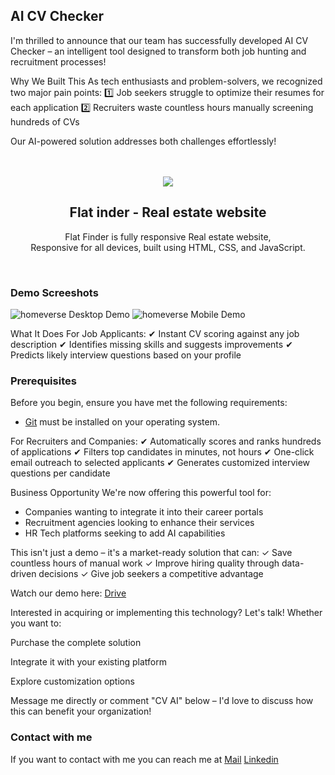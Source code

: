 ## AI CV Checker

I'm thrilled to announce that our team has successfully developed AI CV Checker – an intelligent tool designed to transform both job hunting and recruitment processes!

Why We Built This
As tech enthusiasts and problem-solvers, we recognized two major pain points:
1️⃣ Job seekers struggle to optimize their resumes for each application
2️⃣ Recruiters waste countless hours manually screening hundreds of CVs

Our AI-powered solution addresses both challenges effortlessly!

<div align="center">

  <br />
  <br />

  <img src="./server/static/readme-images/flat images/home_logo.png" />

  <h2 align="center">Flat inder - Real estate website</h2>

  Flat Finder is fully responsive Real estate website, <br />Responsive for all devices, built using HTML, CSS, and JavaScript.

</div>

<br />

### Demo Screeshots

![homeverse Desktop Demo](./server/static/readme-images/desktop.png "Desktop Demo")
![homeverse Mobile Demo](./server/static/readme-images/mobile.png "Mobile Demo")

What It Does
For Job Applicants:
✔ Instant CV scoring against any job description
✔ Identifies missing skills and suggests improvements
✔ Predicts likely interview questions based on your profile

### Prerequisites

Before you begin, ensure you have met the following requirements:

* [Git](https://git-scm.com/downloads "Download Git") must be installed on your operating system.

For Recruiters and Companies:
✔ Automatically scores and ranks hundreds of applications
✔ Filters top candidates in minutes, not hours
✔ One-click email outreach to selected applicants
✔ Generates customized interview questions per candidate

Business Opportunity
We're now offering this powerful tool for:
* Companies wanting to integrate it into their career portals
* Recruitment agencies looking to enhance their services
* HR Tech platforms seeking to add AI capabilities

This isn't just a demo – it's a market-ready solution that can:
✓ Save countless hours of manual work
✓ Improve hiring quality through data-driven decisions
✓ Give job seekers a competitive advantage

Watch our demo here: [Drive](https://drive.google.com/file/d/1kNqZJOCZfThBXK-FyzlNtbjpNcSACU6J/view?usp=drive_link)

Interested in acquiring or implementing this technology? Let's talk! Whether you want to:

Purchase the complete solution

Integrate it with your existing platform

Explore customization options

Message me directly or comment "CV AI" below – I'd love to discuss how this can benefit your organization!

### Contact with me

If you want to contact with me you can reach me at [Mail](himel35-1078@diu.edu.bd) [Linkedin](https://www.linkedin.com/in/tasrifnurhimel/) 

